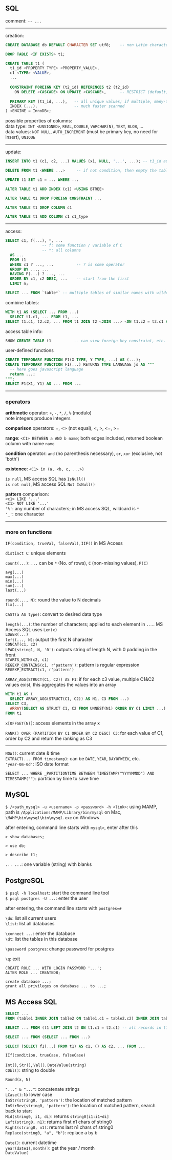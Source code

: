 ## SQL

comment: `-- ...`

---

creation:  

```SQL
CREATE DATABASE db DEFAULT CHARACTER SET utf8;    -- non Latin characters allowed

DROP TABLE <IF EXISTS> t1;

CREATE TABLE t1 (
  t1_id <PROPERTY_TYPE> <PROPERTY_VALUE>,
  c1 <TYPE> <VALUE>,
  ...
    
  CONSTRAINT FOREIGN KEY (t2_id) REFERENCES t2 (t2_id)
    ON DELETE <CASCADE> ON UPDATE <CASCADE>,      -- RESTRICT (default) / SET NULL
    
  PRIMARY KEY (t1_id, ...),   -- all unique values; if multiple, many-to-many connection table
  INDEX (...).                -- much faster scanned
) <ENGINE = InnoDB>;
```

possible properties of columns:  
data type: `INT <UNSIGNED>`, `REAL`, `DOUBLE`, `VARCHAR(N)`, `TEXT`, `BLOB`, ...  
data values: `NOT NULL`, `AUTO_INCREMENT` (must be primary key, no need for insert), `UNIQUE`

---

update:

```SQL
INSERT INTO t1 (c1, c2, ...) VALUES (x1, NULL, '...', ...); -- t1_id auto-filled

DELETE FROM t1 <WHERE ...>     -- if not condition, then empty the table  

UPDATE t1 SET c1 = ... WHERE ...

ALTER TABLE t1 ADD INDEX (c1) <USING BTREE>

ALTER TABLE t1 DROP FOREIGN CONSTRAINT ...

ALTER TABLE t1 DROP COLUMN c1

ALTER TABLE t1 ADD COLUMN c1 c1_type
```

---

access:

```SQL
SELECT c1, f(...), *, ...
                -- f: some function / variable of C
                -- *: all columns
  AS ...
  FROM t1
  WHERE c1 ? ..., ...          -- ? is some operator
  GROUP BY ..., ...
  HAVING P(...) ? ..., ...
  ORDER BY c1, c2 DESC, ...    -- start from the first
  LIMIT n;
```
```SQL
SELECT ... FROM `table*` -- multiple tables of similar names with wildcards
```

combine tables:

```SQL
WITH t1 AS (SELECT ... FROM ...)
  SELECT t1.c1, ... FROM t1, ...
SELECT t1.c1, t2.c2, ... FROM t1 JOIN t2 <JOIN ...> <ON t1.c2 = t3.c1 AND ...>  -- no 'ON' then show all combinations
```

access table info:

```SQL
SHOW CREATE TABLE t1          -- can view foreign key constraint, etc.
```

user-defined functions
```SQL
CREATE TEMPORARY FUNCTION F1(X TYPE, Y TYPE, ...) AS (...);
CREATE TEMPORARY FUNCTION F1(...) RETURNS TYPE LANGUAGE js AS """
  -- here goes javascript language
  return ...;
""";
SELECT F1(X1, Y1) AS ... FROM ...
```

---

### operators

**arithmetic** operator: `+`, `-`, `*`, `/`, `%` (modulo)  
note integers produce integers  

**comparison** operators: =, <> (not equal), <, >, <=, >=  

**range**: `<C1> BETWEEN a AND b name`; both edges included, returned boolean column with name `name`   

**condition** operator: `and` (no parenthesis necessary), `or`, `xor` (exclusive, not 'both')  

**existence**: `<C1> in (a, <b, c, ...>)`  

`is null`, MS access SQL has `IsNull()`  
`is not null`, MS access SQL `Not IsNull()`

**pattern** comparison:  
`<c1> LIKE '...'`  
`<C1> NOT LIKE '...'`  
`'%'`: any number of characters; in MS access SQL, wildcard is `*`  
`'_'`: one character  

---

### more on functions

`IF(condition, trueVal, falseVal)`, `IIF()` in MS Access

`distinct C`: unique elements

`count(...)`: `...` can be `*` (No. of rows), `C` (non-missing values), `P(C)`

`avg(...)`  
`max(...)`  
`min(...)`  
`sum(...)`  
`last(...)`

`round(..., N)`: round the value to N decimals  
`fix(...)`

`CAST(a AS type)`: convert to desired data type

`length(...)`: the number of characters; applied to each element in `...`. MS Access SQL uses `Len(x)`  
`LOWER(...)`  
`left(..., N)`: output the first N character   
`CONCAT(c1, c2)`  
`LPAD(string1, N, '0')`: outputs string of length N, with 0 padding in the front  
`STARTS_WITH(c2, c1)`  
`REGEXP_CONTAINS(c1, r'pattern')`: pattern is regular expression  
`REGEXP_EXTRACT(c1, r'pattern')`

`ARRAY_AGG(STRUCT(C1, C2)) AS F1`: if for each c3 value, multiple C1&C2 values exist, this aggregates the values into an array  
```SQL
WITH t1 AS (
  SELECT ARRAY_AGG(STRUCT(C1, C2)) AS N1, C3 FROM ...)
SELECT C3,
  ARRAY(SELECT AS STRUCT C1, C2 FROM UNNEST(N1) ORDER BY C1 LIMIT ...) AS C4 -- this has the same structure with t1, but w/ selected elements
FROM t1
```
`x[OFFSET(N)]`: access elements in the array x

`RANK() OVER (PARTITION BY C1 ORDER BY C2 DESC) C3`: for each value of C1, order by C2 and return the ranking as C3

---

`NOW()`: current date & time  
`EXTRACT(... FROM timestamp)`: can be `DATE`, `YEAR`, `DAYOFWEEK`, etc.  
`'year-0m-0d'`: ISO date format

`SELECT ... WHERE _PARTITIONTIME BETWEEN TIMESTAMP("YYYYMMDD") AND TIMESTAMP("")`: partition by time to save time

## MySQL

`$ /<path_mysql> -u <username> -p <password> -h <link>`: using MAMP, path is `/Applications/MAMP/Library/bin/mysql` on Mac, `\MAMP\bin\mysql\bin\mysql.exe` on Windows

after entering, command line starts with `mysql>`, enter after this

`> show databases;`

`> use db;`

`> describe t1;`

```... ...```: one variable (string) with blanks


## PostgreSQL

`$ psql -h localhost`: start the command line tool  
`$ psql postgres -U ...`: enter the user

after entering, the command line starts with `postgres=#`

`\du`: list all current users  
`\list`: list all databases

`\connect ...`: enter the database  
`\dt`: list the tables in this database

`\password postgres`: change password for postgres

`\q`: exit

`CREATE ROLE ... WITH LOGIN PASSWORD '...';`  
`ALTER ROLE ... CREATEDB;`

`create database ...;`  
`grant all privileges on database ... to ...;`


## MS Access SQL

```SQL
SELECT ...
FROM (table1 INNER JOIN table2 ON table1.c1 = table2.c2) INNER JOIN table3 ON ... -- 1 to many

SELECT ... FROM (t1 LEFT JOIN t2 ON t1.c1 = t2.c1) -- all records in t1 maintained even if null

SELECT ... FROM (SELECT ... FROM ...)

SELECT (SELECT f1(...) FROM t1) AS c1, () AS c2, ... FROM ...
```

`IIf(condition, trueCase, falseCase)`

`Int()`, `Str()`, `Val()`. `DateValue(string)`  
`CDbl()`: string to double

`Round(x, N)`

`"..." & "..."`: concatenate strings  
`LCase()`: to lower case  
`InStr(string0, 'pattern')`: the location of matched pattern  
`InStrRev(string0, 'pattern')`: the location of matched pattern, search back to start  
`Mid(string0, i1, di)`: returns `string0[i1:i1+di]`  
`Left(string0, n1)`: returns first n1 chars of string0  
`Right(string0, n1)`: returns last n1 chars of string0  
`Replace(string0, "a", "b")`: replace a by b  

`Date()`: current datetime  
`year(date1)`, `month()`: get the year / month  
`DateValue(`

